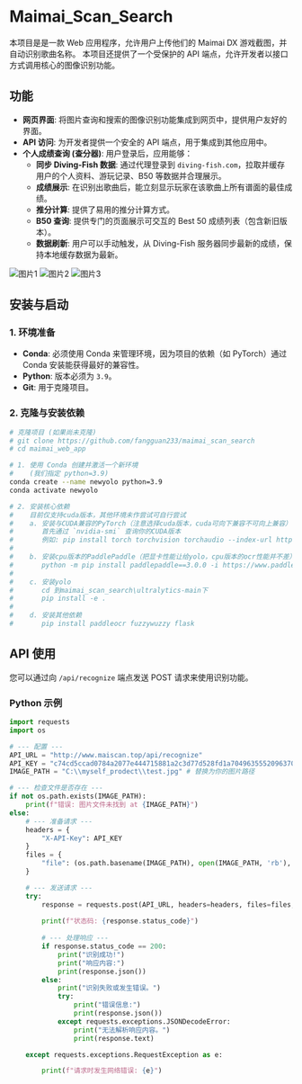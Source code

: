 # Maimai_Scan_Search

本项目是是一款 Web 应用程序，允许用户上传他们的 Maimai DX 游戏截图，并自动识别歌曲名称。
本项目还提供了一个受保护的 API 端点，允许开发者以接口方式调用核心的图像识别功能。

## 功能

*   **网页界面**: 将图片查询和搜索的图像识别功能集成到网页中，提供用户友好的界面。
*   **API 访问**: 为开发者提供一个安全的 API 端点，用于集成到其他应用中。
*   **个人成绩查询 (查分器)**: 用户登录后，应用能够：
    *   **同步 Diving-Fish 数据**: 通过代理登录到 `diving-fish.com`，拉取并缓存用户的个人资料、游玩记录、B50 等数据并合理展示。
    *   **成绩展示**: 在识别出歌曲后，能立刻显示玩家在该歌曲上所有谱面的最佳成绩。
    *   **推分计算**: 提供了易用的推分计算方式。
    *   **B50 查询**: 提供专门的页面展示可交互的 Best 50 成绩列表（包含新旧版本）。
    *   **数据刷新**: 用户可以手动触发，从 Diving-Fish 服务器同步最新的成绩，保持本地缓存数据为最新。
 
![图片1](./image/image1.jpg)
![图片2](./image/image2.jpg)
![图片3](./image/image3.jpg)

## 安装与启动

### 1. 环境准备
-   **Conda**: 必须使用 Conda 来管理环境，因为项目的依赖（如 PyTorch）通过 Conda 安装能获得最好的兼容性。
-   **Python**: 版本必须为 `3.9`。
-   **Git**: 用于克隆项目。

### 2. 克隆与安装依赖

```bash
# 克隆项目 (如果尚未克隆)
# git clone https://github.com/fangguan233/maimai_scan_search
# cd maimai_web_app

# 1. 使用 Conda 创建并激活一个新环境
#    (我们指定 python=3.9)
conda create --name newyolo python=3.9
conda activate newyolo

# 2. 安装核心依赖
#    目前仅支持cuda版本，其他环境未作尝试可自行尝试
#    a. 安装与CUDA兼容的PyTorch（注意选择cuda版本，cuda可向下兼容不可向上兼容）
#       首先通过 `nvidia-smi` 查询你的CUDA版本
#       例如: pip install torch torchvision torchaudio --index-url https://download.pytorch.org/whl/cu118
#
#    b. 安装cpu版本的PaddlePaddle（把显卡性能让给yolo，cpu版本的ocr性能并不差）
#       python -m pip install paddlepaddle==3.0.0 -i https://www.paddlepaddle.org.cn/packages/stable/cpu/
#
#    c. 安装yolo
#       cd 到maimai_scan_search\ultralytics-main下
#       pip install -e .
#
#    d. 安装其他依赖
#       pip install paddleocr fuzzywuzzy flask
```

## API 使用

您可以通过向 `/api/recognize` 端点发送 POST 请求来使用识别功能。

### Python 示例

```python
import requests
import os

# --- 配置 ---
API_URL = "http://www.maiscan.top/api/recognize"
API_KEY = "c74cd5ccad0784a2077e444715881a2c3d77d528fd1a7049635552096370eb67" # 替换为你的密钥
IMAGE_PATH = "C:\\myself_prodect\\test.jpg" # 替换为你的图片路径

# --- 检查文件是否存在 ---
if not os.path.exists(IMAGE_PATH):
    print(f"错误: 图片文件未找到 at {IMAGE_PATH}")
else:
    # --- 准备请求 ---
    headers = {
        "X-API-Key": API_KEY
    }
    files = {
        "file": (os.path.basename(IMAGE_PATH), open(IMAGE_PATH, 'rb'), 'image/jpeg')
    }

    # --- 发送请求 ---
    try:
        response = requests.post(API_URL, headers=headers, files=files, timeout=60)
        
        print(f"状态码: {response.status_code}")
        
        # --- 处理响应 ---
        if response.status_code == 200:
            print("识别成功!")
            print("响应内容:")
            print(response.json())
        else:
            print("识别失败或发生错误。")
            try:
                print("错误信息:")
                print(response.json())
            except requests.exceptions.JSONDecodeError:
                print("无法解析响应内容。")
                print(response.text)

    except requests.exceptions.RequestException as e:

        print(f"请求时发生网络错误: {e}")
